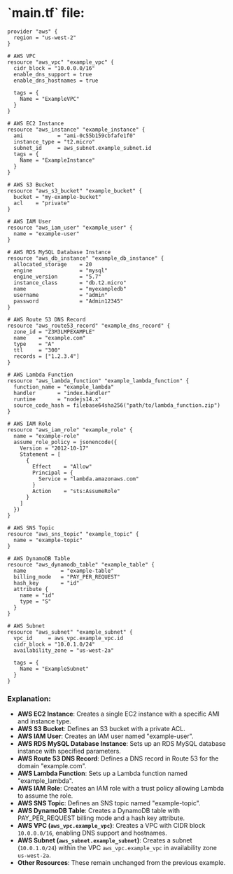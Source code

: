  <h1> `main.tf` file:</h1>

```hcl
provider "aws" {
  region = "us-west-2"
}

# AWS VPC
resource "aws_vpc" "example_vpc" {
  cidr_block = "10.0.0.0/16"
  enable_dns_support = true
  enable_dns_hostnames = true

  tags = {
    Name = "ExampleVPC"
  }
}

# AWS EC2 Instance
resource "aws_instance" "example_instance" {
  ami           = "ami-0c55b159cbfafe1f0"
  instance_type = "t2.micro"
  subnet_id     = aws_subnet.example_subnet.id
  tags = {
    Name = "ExampleInstance"
  }
}

# AWS S3 Bucket
resource "aws_s3_bucket" "example_bucket" {
  bucket = "my-example-bucket"
  acl    = "private"
}

# AWS IAM User
resource "aws_iam_user" "example_user" {
  name = "example-user"
}

# AWS RDS MySQL Database Instance
resource "aws_db_instance" "example_db_instance" {
  allocated_storage    = 20
  engine               = "mysql"
  engine_version       = "5.7"
  instance_class       = "db.t2.micro"
  name                 = "myexampledb"
  username             = "admin"
  password             = "Admin12345"
}

# AWS Route 53 DNS Record
resource "aws_route53_record" "example_dns_record" {
  zone_id = "Z3M3LMPEXAMPLE"
  name    = "example.com"
  type    = "A"
  ttl     = "300"
  records = ["1.2.3.4"]
}

# AWS Lambda Function
resource "aws_lambda_function" "example_lambda_function" {
  function_name = "example_lambda"
  handler       = "index.handler"
  runtime       = "nodejs14.x"
  source_code_hash = filebase64sha256("path/to/lambda_function.zip")
}

# AWS IAM Role
resource "aws_iam_role" "example_role" {
  name = "example-role"
  assume_role_policy = jsonencode({
    Version = "2012-10-17"
    Statement = [
      {
        Effect    = "Allow"
        Principal = {
          Service = "lambda.amazonaws.com"
        }
        Action    = "sts:AssumeRole"
      }
    ]
  })
}

# AWS SNS Topic
resource "aws_sns_topic" "example_topic" {
  name = "example-topic"
}

# AWS DynamoDB Table
resource "aws_dynamodb_table" "example_table" {
  name           = "example-table"
  billing_mode   = "PAY_PER_REQUEST"
  hash_key       = "id"
  attribute {
    name = "id"
    type = "S"
  }
}

# AWS Subnet
resource "aws_subnet" "example_subnet" {
  vpc_id     = aws_vpc.example_vpc.id
  cidr_block = "10.0.1.0/24"
  availability_zone = "us-west-2a"

  tags = {
    Name = "ExampleSubnet"
  }
}
```


### Explanation:
- **AWS EC2 Instance**: Creates a single EC2 instance with a specific AMI and instance type.
- **AWS S3 Bucket**: Defines an S3 bucket with a private ACL.
- **AWS IAM User**: Creates an IAM user named "example-user".
- **AWS RDS MySQL Database Instance**: Sets up an RDS MySQL database instance with specified parameters.
- **AWS Route 53 DNS Record**: Defines a DNS record in Route 53 for the domain "example.com".
- **AWS Lambda Function**: Sets up a Lambda function named "example_lambda".
- **AWS IAM Role**: Creates an IAM role with a trust policy allowing Lambda to assume the role.
- **AWS SNS Topic**: Defines an SNS topic named "example-topic".
- **AWS DynamoDB Table**: Creates a DynamoDB table with PAY_PER_REQUEST billing mode and a hash key attribute.
- **AWS VPC (`aws_vpc.example_vpc`)**: Creates a VPC with CIDR block `10.0.0.0/16`, enabling DNS support and hostnames.
- **AWS Subnet (`aws_subnet.example_subnet`)**: Creates a subnet (`10.0.1.0/24`) within the VPC `aws_vpc.example_vpc` in availability zone `us-west-2a`.
- **Other Resources**: These remain unchanged from the previous example.

